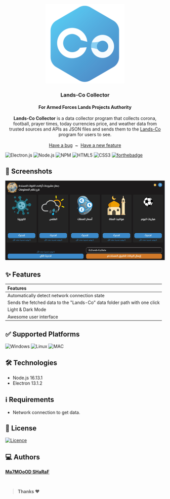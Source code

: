 <p align="center">
  <a href="https://flutter.io/">
    <img src="src/assets/lands-co.png" alt="Logo" width=250 height=250>
  </a>
  <h3 align="center">Lands-Co Collector</h3>
  <h4 align="center">For Armed Forces Lands Projects Authority</h4>
  <p align="center">
    <strong>Lands-Co Collector</strong> is a data collector program that collects corona, football, prayer times, today currencies price,
  and weather data from trusted sources and APIs as JSON files and sends them to the <a href="https://github.com/MahmoudSharaf55/Lands-Co">Lands-Co</a> program for users to see.
    <br>
    <br>
    <a href="https://github.com/MahmoudSharaf55/Lands-Co-Collector/issues/new">Have a bug</a>
    &nbsp~&nbsp
    <a href="https://github.com/MahmoudSharaf55/Lands-Co-Collector/issues/new">Have a new feature</a>
    <br>

![Electron.js](https://img.shields.io/badge/Electron-191970?style=for-the-badge&logo=Electron&logoColor=white)
![Node.js](https://img.shields.io/badge/Node.js-43853D?style=for-the-badge&logo=node.js&logoColor=white)
![NPM](https://img.shields.io/badge/NPM-%23000000.svg?style=for-the-badge&logo=npm&logoColor=white)
![HTML5](https://img.shields.io/badge/html5-%23E34F26.svg?style=for-the-badge&logo=html5&logoColor=white)
![CSS3](https://img.shields.io/badge/css3-%231572B6.svg?style=for-the-badge&logo=css3&logoColor=white)
[![forthebadge](https://forthebadge.com/images/badges/built-with-love.svg)]()

  </p>
</p>

## 📱 Screenshots
<img src="screenshots/Screen1.gif" alt="">

<br>

## ✨ Features

|             **Features**           |
| :---------------------------------------------------- |
| Automatically detect network connection state |
| Sends the fetched data to the "Lands-Co" data folder path with one click |
| Light & Dark Mode |
| Awesome user interface |

## ✅ Supported Platforms

![](https://raw.githubusercontent.com/EgoistDeveloper/operating-system-logos/master/src/48x48/WIN.png "Windows")
![](https://raw.githubusercontent.com/EgoistDeveloper/operating-system-logos/master/src/48x48/LIN.png "Linux")
![](https://raw.githubusercontent.com/EgoistDeveloper/operating-system-logos/master/src/48x48/MAC.png "MAC")

## 🛠️ Technologies

* Node.js 16.13.1
* Electron 13.1.2

## ℹ Requirements

* Network connection to get data.

## 🚩 License

[![Licence](https://img.shields.io/github/license/Ileriayo/markdown-badges?style=for-the-badge)](./LICENSE)

## 💻 Authors

[**Ma7MOoOD SHaRaF**](https://github.com/MahmoudSharaf55)

<br>

> **Thanks ❤️**
